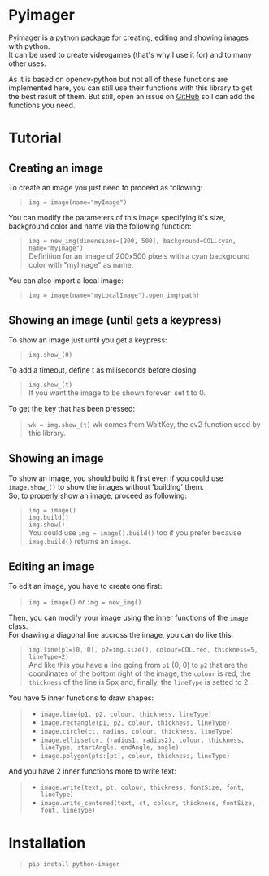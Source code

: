 # Pyimager
 Pyimager is a python package for creating, editing and showing images with python.  
 It can be used to create videogames (that's why I use it for) and to many other uses.

 As it is based on opencv-python but not all of these functions are implemented here, you can still use their functions with this library to get the best result of them. But still, open an issue on [GitHub](https://github.com/T-Sana/python-imager/issues) so I can add the functions you need.

# Tutorial
## Creating an image
To create an image you just need to proceed as following:
> `img = image(name="myImage")`

You can modify the parameters of this image specifying it's size, background color and name via the following function:
> `img = new_img(dimensions=[200, 500], background=COL.cyan, name="myImage")`  
Definition for an image of 200x500 pixels with a cyan background color with "myImage" as name.

You can also import a local image:
> `img = image(name="myLocalImage").open_img(path)`
## Showing an image (until gets a keypress)
To show an image just until you get a keypress:
> `img.show_(0)`

To add a timeout, define t as miliseconds before closing
> `img.show_(t)`  
If you want the image to be shown forever: set t to 0.

To get the key that has been pressed:
> `wk = img.show_(t)` wk comes from WaitKey, the cv2 function used by this library.
## Showing an image
To show an image, you should build it first even if you could use `image.show_()` to show the images without 'building' them.  
So, to properly show an image, proceed as following:
> `img = image()`  
> `img.build()`  
> `img.show()`  
You could use `img = image().build()` too if you prefer because `imag.build()` returns an `image`.
## Editing an image
To edit an image, you have to create one first:
> `img = image()` or `img = new_img()`

Then, you can modify your image using the inner functions of the `image` class.  
For drawing a diagonal line accross the image, you can do like this:
> `img.line(p1=[0, 0], p2=img.size(), colour=COL.red, thickness=5, lineType=2)`  
And like this you have a line going from `p1` (0, 0) to `p2` that are the coordinates of the bottom right of the image, the `colour` is red, the `thickness` of the line is 5px and, finally, the `lineType` is setted to 2.

You have 5 inner functions to draw shapes:
> - `image.line(p1, p2, colour, thickness, lineType)`
> - `image.rectangle(p1, p2, colour, thickness, lineType)`
> - `image.circle(ct, radius, colour, thickness, lineType)`
> - `image.ellipse(cr, (radius1, radius2), colour, thickness, lineType, startAngle, endAngle, angle)`
> - `image.polygon(pts:[pt], colour, thickness, lineType)`

And you have 2 inner functions more to write text:
> - `image.write(text, pt, colour, thickness, fontSize, font, lineType)`
> - `image.write_centered(text, ct, colour, thickness, fontSize, font, lineType)`

# Installation
> `pip install python-imager`